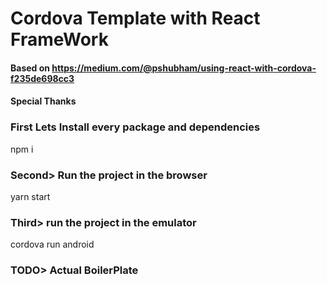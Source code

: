 # Cordova Template with React FrameWork
#### Based on https://medium.com/@pshubham/using-react-with-cordova-f235de698cc3
#### Special Thanks



### First Lets Install every package and dependencies
npm i


### Second> Run the project in the browser
yarn start


### Third> run the project in the emulator
cordova run android

### TODO> Actual BoilerPlate
